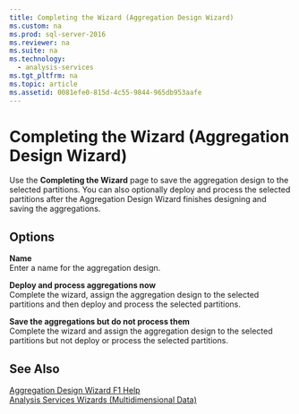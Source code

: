 ```yaml
---
title: Completing the Wizard (Aggregation Design Wizard)
ms.custom: na
ms.prod: sql-server-2016
ms.reviewer: na
ms.suite: na
ms.technology: 
  - analysis-services
ms.tgt_pltfrm: na
ms.topic: article
ms.assetid: 0081efe0-815d-4c55-9844-965db953aafe
---
```

# Completing the Wizard (Aggregation Design Wizard)
  Use the **Completing the Wizard** page to save the aggregation design to the selected partitions. You can also optionally deploy and process the selected partitions after the Aggregation Design Wizard finishes designing and saving the aggregations.  
  
## Options  
 **Name**  
 Enter a name for the aggregation design.  
  
 **Deploy and process aggregations now**  
 Complete the wizard, assign the aggregation design to the selected partitions and then deploy and process the selected partitions.  
  
 **Save the aggregations but do not process them**  
 Complete the wizard and assign the aggregation design to the selected partitions but not deploy or process the selected partitions.  
  
## See Also  
 [Aggregation Design Wizard F1 Help](../../Topics/TopicNameNotContainA/Aggregation-Design-Wizard-F1-Help.md)   
 [Analysis Services Wizards &#40;Multidimensional Data&#41;](../../Topics/TopicNameNotContainA/Analysis-Services-Wizards--Multidimensional-Data-.md)  
  
  